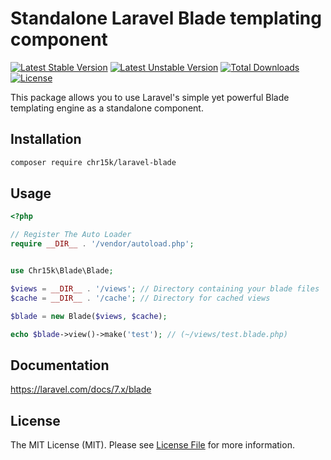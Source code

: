 # Standalone Laravel Blade templating component

[![Latest Stable Version](https://poser.pugx.org/chr15k/laravel-blade/v)](//packagist.org/packages/chr15k/laravel-blade) [![Latest Unstable Version](https://poser.pugx.org/chr15k/laravel-blade/v/unstable)](//packagist.org/packages/chr15k/laravel-blade) [![Total Downloads](https://poser.pugx.org/chr15k/laravel-blade/downloads)](//packagist.org/packages/chr15k/laravel-blade) [![License](https://poser.pugx.org/chr15k/laravel-blade/license)](//packagist.org/packages/chr15k/laravel-blade)

This package allows you to use Laravel's simple yet powerful Blade templating engine as a standalone component.

## Installation

```bash
composer require chr15k/laravel-blade
```

## Usage

```php
<?php

// Register The Auto Loader
require __DIR__ . '/vendor/autoload.php';


use Chr15k\Blade\Blade;

$views = __DIR__ . '/views'; // Directory containing your blade files
$cache = __DIR__ . '/cache'; // Directory for cached views

$blade = new Blade($views, $cache);

echo $blade->view()->make('test'); // (~/views/test.blade.php)
```

## Documentation
https://laravel.com/docs/7.x/blade

## License
The MIT License (MIT). Please see [License File](https://github.com/chr15k/laravel-blade/blob/master/LICENSE.md) for more information.
